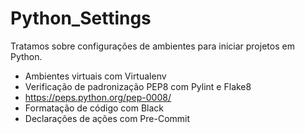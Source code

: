 # Python_Settings

Tratamos sobre configurações de ambientes para iniciar projetos em Python.
  - Ambientes virtuais com Virtualenv
  - Verificação de padronização PEP8 com Pylint e Flake8
  - https://peps.python.org/pep-0008/
  - Formatação de código com Black
  - Declarações de ações com Pre-Commit
  
